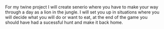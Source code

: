 For my twine project I will create senerio where you have to make your way through a day as a lion in the jungle. I will set you up in situations where you will decide what you will do or want to eat, at the end of the game you should have had a sucessful hunt and make it back home.

